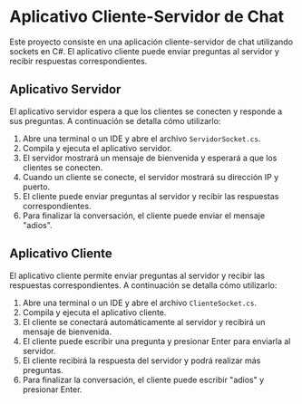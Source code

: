 # Aplicativo Cliente-Servidor de Chat

Este proyecto consiste en una aplicación cliente-servidor de chat utilizando sockets en C#. 
El aplicativo cliente puede enviar preguntas al servidor y recibir respuestas correspondientes.

## Aplicativo Servidor

El aplicativo servidor espera a que los clientes se conecten y responde a sus preguntas. A continuación se detalla cómo utilizarlo:

1. Abre una terminal o un IDE y abre el archivo `ServidorSocket.cs`.
2. Compila y ejecuta el aplicativo servidor.
3. El servidor mostrará un mensaje de bienvenida y esperará a que los clientes se conecten.
4. Cuando un cliente se conecte, el servidor mostrará su dirección IP y puerto.
5. El cliente puede enviar preguntas al servidor y recibir las respuestas correspondientes.
6. Para finalizar la conversación, el cliente puede enviar el mensaje "adios".

## Aplicativo Cliente

El aplicativo cliente permite enviar preguntas al servidor y recibir las respuestas correspondientes. A continuación se detalla cómo utilizarlo:

1. Abre una terminal o un IDE y abre el archivo `ClienteSocket.cs`.
2. Compila y ejecuta el aplicativo cliente.
3. El cliente se conectará automáticamente al servidor y recibirá un mensaje de bienvenida.
4. El cliente puede escribir una pregunta y presionar Enter para enviarla al servidor.
5. El cliente recibirá la respuesta del servidor y podrá realizar más preguntas.
6. Para finalizar la conversación, el cliente puede escribir "adios" y presionar Enter.
